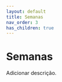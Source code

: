 ```yaml
---
layout: default
title: Semanas
nav_order: 3
has_children: true
---
```


# Semanas

Adicionar descrição.